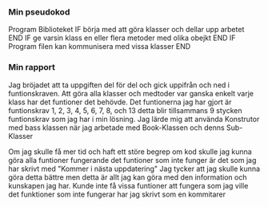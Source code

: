 ### Min pseudokod

Program Biblioteket
IF börja med att göra klasser och dellar upp arbetet 
END
IF ge varsin klass en eller flera metoder med olika obejkt 
END
IF Program filen kan kommunisera med vissa klasser 
END

### Min rapport
Jag bröjadet att ta uppgiften del för del och gick uppifrån och ned i funtionskraven.
Att göra alla klasser och medtoder var ganska enkelt varje klass har det funtioner det behövde.
Det funtionerna jag har gjort är funtionskrav 1, 2, 3, 4, 5, 6, 7, 8, och 13 detta blir tillsammans 9 stycken funtionskrav som jag har i min lösning.
Jag lärde mig att använda Konstrutor med bass klassen när jag arbetade med Book-Klassen och denns Sub-Klasser

Om jag skulle få mer tid och haft ett störe begrep om kod skulle jag kunna göra alla funtioner fungerande det funtioner som inte funger är det som jag har skrivt med "Kommer i nästa uppdatering" 
Jag tycker att jag skulle kunna göra detta bättre men detta är allt jag kan göra med den information och kunskapen jag har.
Kunde inte få vissa funtioner att fungera som jag ville det funktioner som inte fungerar har jag skrivt som en kommitarer

